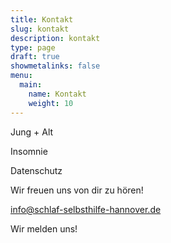 ```yaml
---
title: Kontakt
slug: kontakt
description: kontakt
type: page
draft: true
showmetalinks: false
menu:
  main:
    name: Kontakt
    weight: 10
---
```


Jung + Alt

Insomnie

Datenschutz

Wir freuen uns von dir zu hören!

info@schlaf-selbsthilfe-hannover.de



Wir melden uns!


